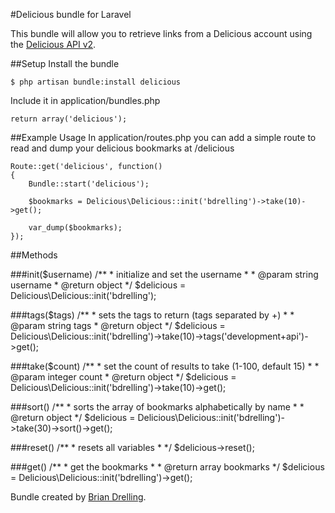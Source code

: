#Delicious bundle for Laravel

This bundle will allow you to retrieve links from a Delicious account using the [Delicious API v2](https://delicious.com/developers/apifeeds).


##Setup
Install the bundle  

	$ php artisan bundle:install delicious

Include it in application/bundles.php  

	return array('delicious');


##Example Usage
In application/routes.php you can add a simple route to read and dump your delicious bookmarks at /delicious

	Route::get('delicious', function()
	{
		Bundle::start('delicious');

		$bookmarks = Delicious\Delicious::init('bdrelling')->take(10)->get();

		var_dump($bookmarks);
	});


##Methods

###init($username)
	/**
     * initialize and set the username
     * 
     * @param string username
     * @return object
     */
     $delicious = Delicious\Delicious::init('bdrelling');

###tags($tags)
	/**
     * sets the tags to return (tags separated by +)
     * 
     * @param string tags
     * @return object
     */
     $delicious = Delicious\Delicious::init('bdrelling')->take(10)->tags('development+api')->get();

###take($count)
	/**
     * set the count of results to take (1-100, default 15)
     * 
     * @param integer count
     * @return object
     */
     $delicious = Delicious\Delicious::init('bdrelling')->take(10)->get();

###sort()
	/**
     * sorts the array of bookmarks alphabetically by name
     * 
     * @return object
     */
     $delicious = Delicious\Delicious::init('bdrelling')->take(30)->sort()->get();

###reset()
	/**
     * resets all variables
     * 
     */
     $delicious->reset();

###get()
	/**
     * get the bookmarks
     * 
     * @return array bookmarks
     */
     $delicious = Delicious\Delicious::init('bdrelling')->get();


Bundle created by [Brian Drelling](http://briandrelling.com).
